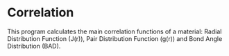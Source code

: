 # Correlation
This program calculates the main correlation functions of a material: Radial Distribution Function (J(r)), Pair Distribution Function (g(r)) and Bond Angle Distribution (BAD).
